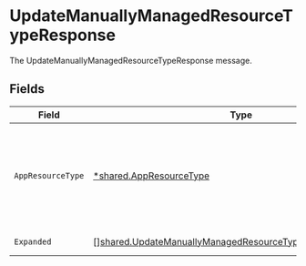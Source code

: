 # UpdateManuallyManagedResourceTypeResponse

The UpdateManuallyManagedResourceTypeResponse message.


## Fields

| Field                                                                                                                                         | Type                                                                                                                                          | Required                                                                                                                                      | Description                                                                                                                                   |
| --------------------------------------------------------------------------------------------------------------------------------------------- | --------------------------------------------------------------------------------------------------------------------------------------------- | --------------------------------------------------------------------------------------------------------------------------------------------- | --------------------------------------------------------------------------------------------------------------------------------------------- |
| `AppResourceType`                                                                                                                             | [*shared.AppResourceType](../../../pkg/models/shared/appresourcetype.md)                                                                      | :heavy_minus_sign:                                                                                                                            | The AppResourceType is referenced by an app entitlement defining its resource types. Commonly things like Group or Role.                      |
| `Expanded`                                                                                                                                    | [][shared.UpdateManuallyManagedResourceTypeResponseExpanded](../../../pkg/models/shared/updatemanuallymanagedresourcetyperesponseexpanded.md) | :heavy_minus_sign:                                                                                                                            | The expanded field.                                                                                                                           |
